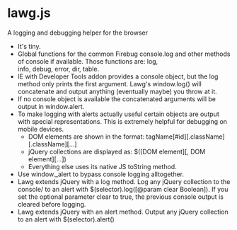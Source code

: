 lawg.js
====

A logging and debugging helper for the browser

- It's tiny.
- Global functions for the common Firebug console.log and other methods of console if available. Those functions are:
	log,  
	info,
	debug,
	error,
	dir, 
	table.
- IE with Developer Tools addon provides a console object, but the log method only prints the first argument.
Lawg's window.log() will concatenate and output anything (eventually maybe) you throw at it.
- If no console object is available the concatenated arguments will be output in window.alert.
- To make logging with alerts actually useful certain objects are output with special representations.
  This is extremely helpful for debugging on mobile devices.
	- DOM elements are shown in the format: tagName[#id][.className][.className][...]
	- jQuery collections are displayed as: $([DOM element][, DOM element][...])
	- Everything else uses its native JS toString method.
- Use window._alert to bypass console logging alltogether.
- Lawg extends jQuery with a log method. Log any jQuery collection to the console/ to an alert with
		$(selector).log([@param clear Boolean]). If you set the optional parameter clear to true,
	the previous console output is cleared before logging. 
- Lawg extends jQuery with an alert method. Output any jQuery collection to an alert with
		$(selector).alert()